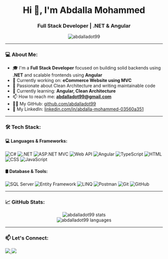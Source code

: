 <h1 align="center">Hi 👋, I'm Abdalla Mohammed</h1>
<h3 align="center">Full Stack Developer | .NET & Angular</h3>

<p align="center">
  <img src="https://komarev.com/ghpvc/?username=abdalladot99&label=Profile%20views&color=0e75b6&style=flat" alt="abdalladot99" />
</p>

---

### 💻 About Me:

- 🎓 I'm a **Full Stack Developer** focused on building solid backends using **.NET** and scalable frontends using **Angular**  
- 🔨 Currently working on: **eCommerce Website using MVC**  
- 🚀 Passionate about Clean Architecture and writing maintainable code  
- 🌱 Currently learning: **Angular, Clean Architecture**  
- 📫 How to reach me: **abdalladot99@gmail.com**  
- 👨‍💻 My GitHub: [github.com/abdalladot99](https://github.com/abdalladot99)  
- 🔗 My LinkedIn: [linkedin.com/in/abdalla-mohammed-03560a351](https://www.linkedin.com/in/abdalla-mohammed-03560a351)

---

### 🛠️ Tech Stack:

#### 💻 Languages & Frameworks:
![C#](https://img.shields.io/badge/C%23-%23239120.svg?style=for-the-badge&logo=c-sharp&logoColor=white)
![.NET](https://img.shields.io/badge/.NET-512BD4?style=for-the-badge&logo=dotnet&logoColor=white)
![ASP.NET MVC](https://img.shields.io/badge/ASP.NET%20MVC-5C2D91?style=for-the-badge&logo=.net&logoColor=white)
![Web API](https://img.shields.io/badge/Web%20API-512BD4?style=for-the-badge&logo=.net&logoColor=white)
![Angular](https://img.shields.io/badge/Angular-DD0031?style=for-the-badge&logo=angular&logoColor=white)
![TypeScript](https://img.shields.io/badge/TypeScript-007ACC?style=for-the-badge&logo=typescript&logoColor=white)
![HTML](https://img.shields.io/badge/HTML5-E34F26?style=for-the-badge&logo=html5&logoColor=white)
![CSS](https://img.shields.io/badge/CSS3-1572B6?style=for-the-badge&logo=css3&logoColor=white)
![JavaScript](https://img.shields.io/badge/JavaScript-F7DF1E?style=for-the-badge&logo=javascript&logoColor=black)

#### 🛢️ Database & Tools:
![SQL Server](https://img.shields.io/badge/SQL%20Server-CC2927?style=for-the-badge&logo=microsoft-sql-server&logoColor=white)
![Entity Framework](https://img.shields.io/badge/Entity%20Framework-512BD4?style=for-the-badge&logo=.net&logoColor=white)
![LINQ](https://img.shields.io/badge/LINQ-512BD4?style=for-the-badge&logo=.net&logoColor=white)
![Postman](https://img.shields.io/badge/Postman-FF6C37?style=for-the-badge&logo=postman&logoColor=white)
![Git](https://img.shields.io/badge/Git-F05032?style=for-the-badge&logo=git&logoColor=white)
![GitHub](https://img.shields.io/badge/GitHub-181717?style=for-the-badge&logo=github&logoColor=white)

---

### 📈 GitHub Stats:

<p align="center">
  <img src="https://github-readme-stats.vercel.app/api?username=abdalladot99&show_icons=true&theme=tokyonight" alt="abdalladot99 stats"/>
  <br/>
  <img src="https://github-readme-stats.vercel.app/api/top-langs/?username=abdalladot99&layout=compact&theme=tokyonight" alt="abdalladot99 languages"/>
</p>

---

### 📫 Let's Connect:

<p align="left">
  <a href="https://www.linkedin.com/in/abdalla-mohammed-03560a351" target="_blank">
    <img src="https://img.shields.io/badge/LinkedIn-%230077B5.svg?style=for-the-badge&logo=linkedin&logoColor=white"/>
  </a>
  <a href="mailto:abdalladot99@gmail.com">
    <img src="https://img.shields.io/badge/Gmail-D14836?style=for-the-badge&logo=gmail&logoColor=white"/>
  </a>
</p>
